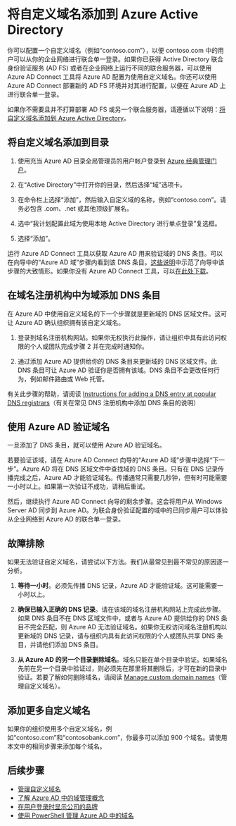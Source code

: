 <properties
	pageTitle="添加自定义域名并设置 Azure Active Directory 的联合登录 | Azure"
	description="如何将公司域名添加到 Azure Active Directory，以及如何在 Azure Active Directory 与本地联合身份验证解决方案之间设置联合登录。"
	services="active-directory"
	documentationCenter=""
	authors="jeffsta"
	manager="femila"
	editor=""/>  


<tags
	ms.service="active-directory"
	ms.workload="identity"
	ms.tgt_pltfrm="na"
	ms.devlang="na"
	ms.topic="get-started-article"
	ms.date="10/04/2016"
	ms.author="curtand;jeffsta"
	wacn.date="10/31/2016"/>  


# 将自定义域名添加到 Azure Active Directory

你可以配置一个自定义域名（例如“contoso.com”），以便 contoso.com 中的用户可以从你的企业网络进行联合单一登录。如果你已获得 Active Directory 联合身份验证服务 (AD FS) 或者在企业网络上运行不同的联合服务器，可以使用 Azure AD Connect 工具将 Azure AD 配置为使用自定义域名。你还可以使用 Azure AD Connect 部署新的 AD FS 环境并对其进行配置，以便在 Azure AD 上进行联合单一登录。

如果你不需要且并不打算部署 AD FS 或另一个联合服务器，请遵循以下说明：[将自定义域名添加到 Azure Active Directory](/documentation/articles/active-directory-add-domain/)。

## 将自定义域名添加到目录

1. 使用充当 Azure AD 目录全局管理员的用户帐户登录到 [Azure 经典管理门户](https://manage.windowsazure.cn/)。

2. 在“Active Directory”中打开你的目录，然后选择“域”选项卡。

3. 在命令栏上选择“添加”，然后输入自定义域的名称，例如“contoso.com”。请务必包含 .com、.net 或其他顶级扩展名。

4. 选中“我计划配置此域为使用本地 Active Directory 进行单点登录”复选框。

5. 选择“添加”。

运行 Azure AD Connect 工具以获取 Azure AD 用来验证域的 DNS 条目。可以在向导中的“Azure AD 域”步骤内看到该 DNS 条目。[这些说明](/documentation/articles/active-directory-aadconnect-get-started-custom/#verify-the-azure-ad-domain-selected-for-federation/)中示范了向导中该步骤的大致情形。如果你没有 Azure AD Connect 工具，可以[在此处下载](http://go.microsoft.com/fwlink/?LinkId=615771)。

## 在域名注册机构中为域添加 DNS 条目

在 Azure AD 中使用自定义域名的下一个步骤就是更新域的 DNS 区域文件。这可让 Azure AD 确认组织拥有该自定义域名。

1. 登录到域名注册机构网站。如果你无权执行此操作，请让组织中具有此访问权限的个人或团队完成步骤 2 并在完成时通知你。

2. 通过添加 Azure AD 提供给你的 DNS 条目来更新域的 DNS 区域文件。此 DNS 条目可让 Azure AD 验证你是否拥有该域。DNS 条目不会更改任何行为，例如邮件路由或 Web 托管。

有关此步骤的帮助，请阅读 [Instructions for adding a DNS entry at popular DNS registrars](https://support.office.com/article/Create-DNS-records-for-Office-365-when-you-manage-your-DNS-records-b0f3fdca-8a80-4e8e-9ef3-61e8a2a9ab23/)（有关在常见 DNS 注册机构中添加 DNS 条目的说明）

## 使用 Azure AD 验证域名

一旦添加了 DNS 条目，就可以使用 Azure AD 验证域名。

若要验证该域，请在 Azure AD Connect 向导的“Azure AD 域”步骤中选择“下一步”。Azure AD 将在 DNS 区域文件中查找域的 DNS 条目。只有在 DNS 记录传播完成之后，Azure AD 才能验证域名。传播通常只需要几秒钟，但有时可能需要一小时以上。如果第一次验证不成功，请稍后重试。

然后，继续执行 Azure AD Connect 向导的剩余步骤。这会将用户从 Windows Server AD 同步到 Azure AD。为联合身份验证配置的域中的已同步用户可以体验从企业网络到 Azure AD 的联合单一登录。

## 故障排除

如果无法验证自定义域名，请尝试以下方法。我们从最常见到最不常见的原因逐一分析。

1.	**等待一小时**。必须先传播 DNS 记录，Azure AD 才能验证域。这可能需要一小时以上。

2.	**确保已输入正确的 DNS 记录**。请在该域的域名注册机构网站上完成此步骤。如果 DNS 条目不在 DNS 区域文件中，或者与 Azure AD 提供给你的 DNS 条目不完全匹配，则 Azure AD 无法验证域名。如果你无权访问域名注册机构以更新域的 DNS 记录，请与组织内具有此访问权限的个人或团队共享 DNS 条目，并请他们添加 DNS 条目。

3.	**从 Azure AD 的另一个目录删除域名**。域名只能在单个目录中验证。如果域名先前在另一个目录中验证过，则必须先在那里将其删除后，才可在新的目录中验证。若要了解如何删除域名，请阅读 [Manage custom domain names](/documentation/articles/active-directory-add-manage-domain-names/)（管理自定义域名）。

## 添加更多自定义域名

如果你的组织使用多个自定义域名，例如“contoso.com”和“contosobank.com”，你最多可以添加 900 个域名。请使用本文中的相同步骤来添加每个域名。

## 后续步骤

-   [管理自定义域名](/documentation/articles/active-directory-add-manage-domain-names/)
-   [了解 Azure AD 中的域管理概念](/documentation/articles/active-directory-add-domain-concepts/)
-   [在用户登录时显示公司的品牌](/documentation/articles/active-directory-add-company-branding/)
-   [使用 PowerShell 管理 Azure AD 中的域名](https://msdn.microsoft.com/zh-cn/library/azure/e1ef403f-3347-4409-8f46-d72dafa116e0#BKMK_ManageDomains)

<!---HONumber=Mooncake_1024_2016-->
